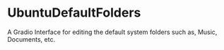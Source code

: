 # UbuntuDefaultFolders
A Gradio Interface for editing the default system folders such as, Music, Documents, etc.
